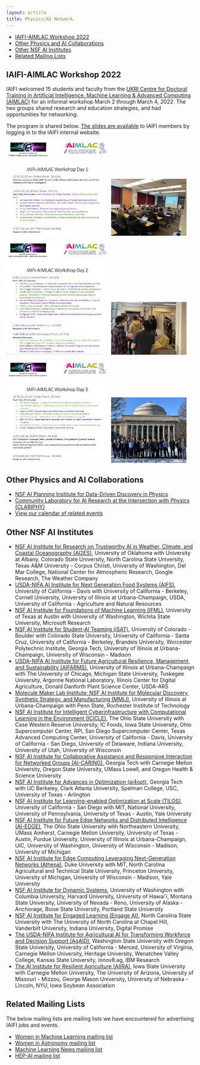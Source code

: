 ```yaml
---
layout: article
title: Physics/AI Network
---
```


* [IAIFI-AIMLAC Workshop 2022](#iaifi-aimlac-workshop-2022)
* [Other Physics and AI Collaborations](#other-physics-and-ai-collaborations)
* [Other NSF AI Institutes](#other-nsf-ai-institutes)
* [Related Mailing Lists](#related-mailing-lists)


## IAIFI-AIMLAC Workshop 2022
IAIFI welcomed 15 students and faculty from the [UKRI Centre for Doctoral Training in Artificial Intelligence, Machine Learning & Advanced Computing (AIMLAC)](http://cdt-aimlac.org) for an informal workshop March 2 through March 4, 2022. The two groups shared research and education strategies, and had opportunities for networking.

The program is shared below. [The slides are available](https://internal.iaifi.org/internal-events/#past-events) to IAIFI members by logging in to the IAIFI internal website.

<p float="left">
    <img src="images/iaifi-aimlac-day-1.png" style="max-width:1736px;width:55%"/>
    <img src="images/aimlac-talks.jpg" style="max-width:4032px;width:40%"/>
</p>

<p float="left">
    <img src="images/iaifi-aimlac-day-2.png" style="max-width:1660px;width:55%"/>
    <img src="images/aimlac-penthouse.jpg" style="max-width:2610px;width:40%"/>
</p>

<p float="left">
    <img src="images/iaifi-aimlac-day-3.png" style="max-width:1742px;width:55%"/>
    <img src="images/aimlac-dome.jpg" style="max-width:3024px;width:40%"/>
</p>

## Other Physics and AI Collaborations
* [NSF AI Planning Institute for Data-Driven Discovery in Physics](https://www.cmu.edu/ai-physics-institute/index.html)
* [Community Laboratory for AI Research at the Intersection with Physics (CLARIPHY)](https://clariphy.org)
* [View our calendar of related events](/related-events.html)

## Other NSF AI Institutes
* [NSF AI Institute for Research on Trustworthy AI in Weather, Climate, and Coastal Oceanography (AI2ES)](https://www.ai2es.org), University of Oklahoma with University at Albany, Colorado State University, North Carolina State University, Texas A&M University - Corpus Christi, University of Washington, Del Mar College, National Center for Atmospheric Research, Google Research, The Weather Company
* [USDA-NIFA AI Institute for Next Generation Food Systems (AIFS)](https://aifs.ucdavis.edu), University of California - Davis with University of California - Berkeley, Cornell University, University of Illinois at Urbana-Champaign, USDA, University of California - Agriculture and Natural Resources
* [NSF AI Institute for Foundations of Machine Learning (IFML)](https://ml.utexas.edu/ifml), University of Texas at Austin with University of Washington, Wichita State University, Microsoft Research
* [NSF AI Institute for Student-AI Teaming (iSAT)](https://www.colorado.edu/research/ai-institute/), University of Colorado - Boulder with Colorado State University, University of California - Santa Cruz, University of California - Berkeley, Brandeis University, Worcester Polytechnic Institute, Georgia Tech, University of Illinois at Urbana-Champaign, University of Wisconsin - Madison
* [USDA-NIFA AI Institute for Future Agricultural Resilience, Management, and Sustainability (AIFARMS)](https://digitalag.illinois.edu/research/aifarms/), University of Illinois at Urbana-Champaign with The University of Chicago, Michigan State University, Tuskegee University, Argonne National Laboratory, Illinois Center for Digital Agriculture, Donald Danforth Plant Science Center, USDA-ARS
* [Molecule Maker Lab Institute: NSF AI Institute for Molecular Discovery, Synthetic Strategy, and Manufacturing (MMLI)](https://moleculemaker.org), University of Illinois at Urbana-Champaign with Penn State, Rochester Institute of Technology
* [NSF AI Institute for Intelligent Cyberinfrastructure with Computational Learning in the Environment (ICICLE)](https://live-icicle-program.pantheonsite.io), The Ohio State University with Case Western Reserve University, IC Foods, Iowa State University, Ohio Supercomputer Center, RPI, San Diego Supercomputer Center, Texas Advanced Computing Center, University of California - Davis, University of California - San Diego, University of Delaware, Indiana University, University of Utah, University of Wisconsin
* [NSF AI Institute for Collaborative Assistance and Responsive Interaction for Networked Groups (AI-CARING)](http://ai-caring.org), Georgia Tech with Carnegie Mellon University, Oregon State University, UMass Lowell, and Oregon Health & Science University
* [NSF AI Institute for Advances in Optimization (ai4opt)](https://www.ai4opt.org), Georgia Tech with UC Berkeley, Clark Atlanta University, Spelman College, USC, University of Texas - Arlington
* [NSF AI Institute for Learning-enabled Optimization at Scale (TILOS)](https://tilos.ai/index.html), University of California - San Diego with MIT, National University, University of Pennsylvania, University of Texas - Austin, Yale University
* [NSF AI Institute for Future Edge Networks and Distributed Intelligence (AI-EDGE)](https://aiedge.osu.edu), The Ohio State University with Northeastern University, UMass Amherst, Carnegie Mellon University, University of Texas - Austin, Purdue University, University of Illinois at Urbana-Champaign, UIC, University of Washington, University of Wisconsin - Madison, University of Michigan
* [NSF AI Institute for Edge Computing Leveraging Next-Generation Networks (Athena)](https://athena.duke.edu), Duke University with MIT, North Carolina Agricultural and Technical State University, Princeton University, University of Michigan, University of Wisconsin - Madison, Yale University
* [NSF AI Institute for Dynamic Systems](http://dynamicsai.org), University of Washington with Columbia University, Harvard University, University of Hawai'i, Montana State University, University of Nevada - Reno, University of Alaska - Anchorage, Boise State University, Portland State University
* [NSF AI Institute for Engaged Learning (Engage AI)](https://www.aiengage.org), North Carolina State University with The University of North Carolina at Chapel Hill, Vanderbilt University, Indiana University, Digital Promise
* [The USDA-NIFA Institute for Agricultural AI for Transforming Workforce and Decision Support (AgAID)](https://agaid.wsu.edu), Washington State University with Oregon State University, University of California - Merced, University of Virginia, Carnegie Mellon University, Heritage University, Wenatchee Valley College, Kansas State University, Innov8.ag, IBM Research
* [The AI Institute for Resilient Agriculture (AIIRA)](https://aiira.iastate.edu), Iowa State University with Carnegie Mellon University, The University of Arizona, University of Missouri - Mizzou, George Mason University, University of Nebraska - Lincoln, NYU, Iowa Soybean Association

## Related Mailing Lists
The below mailing lists are mailing lists we have encountered for advertising IAIFI jobs and events. 

* [Women in Machine Learning mailing list](https://groups.google.com/forum/#!forum/women-in-machine-learning)
* [Women in Astronomy mailing list](https://aas.org/comms/cswa/AASWOMEN)
* [Machine Learning News mailing list](https://groups.google.com/g/ml-news)
* [HEP-AI mailing list](https://groups.google.com/g/hep-ai)

